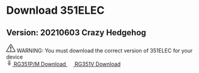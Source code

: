 # Download 351ELEC

## Version: 20210603 Crazy Hedgehog

<div class="alert alert-warning download-warning"><svg xmlns="http://www.w3.org/2000/svg" width="24" height="24" fill="currentColor" class="bi bi-exclamation-triangle" viewBox="0 0 16 16">
  <path d="M7.938 2.016A.13.13 0 0 1 8.002 2a.13.13 0 0 1 .063.016.146.146 0 0 1 .054.057l6.857 11.667c.036.06.035.124.002.183a.163.163 0 0 1-.054.06.116.116 0 0 1-.066.017H1.146a.115.115 0 0 1-.066-.017.163.163 0 0 1-.054-.06.176.176 0 0 1 .002-.183L7.884 2.073a.147.147 0 0 1 .054-.057zm1.044-.45a1.13 1.13 0 0 0-1.96 0L.165 13.233c-.457.778.091 1.767.98 1.767h13.713c.889 0 1.438-.99.98-1.767L8.982 1.566z"/>
  <path d="M7.002 12a1 1 0 1 1 2 0 1 1 0 0 1-2 0zM7.1 5.995a.905.905 0 1 1 1.8 0l-.35 3.507a.552.552 0 0 1-1.1 0L7.1 5.995z"/>
</svg> WARNING: You must download the correct version of 351ELEC for your device</div>

<a class="btn btn-download" href="https://github.com/351ELEC/351ELEC/releases/download/20210603/351ELEC-RG351P.aarch64-20210603.img.gz">
	<svg width="16" height="16" viewBox="0 0 200 200" xmlns="http://www.w3.org/2000/svg"><g transform="rotate(90 253.13 -18.311)" fill="#929292"><path d="m388.5 187.5v-13.5h-45v-78h45v-13.5l0.10881-15.142 2.9787 2.4858c0.46066 0.38444 3.2125 2.7562 7.7125 7.0562 4.5 4.2 10.9 10.2 14.3 13.1 12.1 10.6 29.5 26.5 39.2 35.7l10.1 9.6-6.2 5.4c-3.3 3.2-12.8 11.7-21 19.2-23.5 21.6-46.52 42.642-47.303 42.478 0 0 0.13829-6.9041 0.13829-14.404z"/><path d="m279 135v-39h21v78h-21z"/><path d="m307.5 135v-39h28.6v78h-28.6z"/></g></svg>
	RG351P/M Download
</a>
<a class="btn btn-download" href="https://github.com/351ELEC/351ELEC/releases/download/20210603/351ELEC-RG351V.aarch64-20210603.img.gz">
	<svg width="16" height="16" viewBox="0 0 200 200" xmlns="http://www.w3.org/2000/svg"><g transform="rotate(90 253.13 -18.311)" fill="#ffffff"><path d="m388.5 187.5v-13.5h-45v-78h45v-13.5l0.10881-15.142 2.9787 2.4858c0.46066 0.38444 3.2125 2.7562 7.7125 7.0562 4.5 4.2 10.9 10.2 14.3 13.1 12.1 10.6 29.5 26.5 39.2 35.7l10.1 9.6-6.2 5.4c-3.3 3.2-12.8 11.7-21 19.2-23.5 21.6-46.52 42.642-47.303 42.478 0 0 0.13829-6.9041 0.13829-14.404z"/><path d="m279 135v-39h21v78h-21z"/><path d="m307.5 135v-39h28.6v78h-28.6z"/></g></svg>
	RG351V Download
</a>
